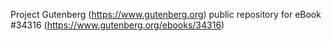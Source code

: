 Project Gutenberg (https://www.gutenberg.org) public repository for eBook #34316 (https://www.gutenberg.org/ebooks/34316)
